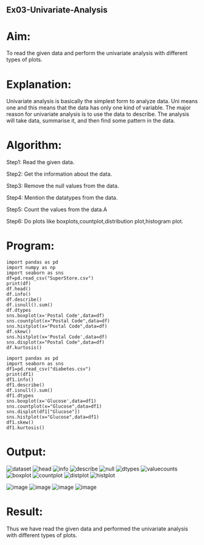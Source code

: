 ## Ex03-Univariate-Analysis

# Aim:

To read the given data and perform the univariate analysis with different types of plots.

# Explanation:

Univariate analysis is basically the simplest form to analyze data. Uni means one and this means that the data has only one kind of variable. The major reason for univariate analysis is to use the data to describe. The analysis will take data, summarise it, and then find some pattern in the data.

# Algorithm:

Step1:
Read the given data.

Step2:
Get the information about the data.

Step3:
Remove the null values from the data.

Step4:
Mention the datatypes from the data.

Step5:
Count the values from the data.A

Step6:
Do plots like boxplots,countplot,distribution plot,histogram plot.


# Program:
````
import pandas as pd
import numpy as np
import seaborn as sns
df=pd.read_csv("SuperStore.csv")
print(df)
df.head()
df.info()
df.describe()
df.isnull().sum()
df.dtypes
sns.boxplot(x='Postal Code',data=df)
sns.countplot(x="Postal Code",data=df)
sns.histplot(x="Postal Code",data=df)
df.skew()
sns.histplot(x='Postal Code',data=df)
sns.displot(x="Postal Code",data=df)
df.kurtosis()
````

````
import pandas as pd
import seaborn as sns
df1=pd.read_csv("diabetes.csv")
print(df1)
df1.info()
df1.describe()
df.isnull().sum()
df1.dtypes
sns.boxplot(x='Glucose',data=df1)
sns.countplot(x="Glucose",data=df1)
sns.displot(df1["Glucose"]) 
sns.histplot(x="Glucose",data=df1)
df1.skew()
df1.kurtosis()
````


# Output:
![dataset](https://user-images.githubusercontent.com/94165957/194359404-dbf8ccad-0d3b-43a2-8984-a18d694bac64.png)
![head](https://user-images.githubusercontent.com/94165957/194359364-46f68956-4de1-4361-8b4a-e284fa2c7665.png)
![info](https://user-images.githubusercontent.com/94165957/194359292-8fc4ecaf-bc54-43f7-a50e-b722844f4ddd.png)
![describe](https://user-images.githubusercontent.com/94165957/194359242-05df0748-5a96-4490-a4f1-b61e4f4dd079.png)
![null](https://user-images.githubusercontent.com/94165957/194359166-8a815c05-d2a2-4337-b8d5-e67196e829ee.png)
![dtypes](https://user-images.githubusercontent.com/94165957/194359080-89ef8951-fdd3-46bd-b131-e32cf2ca63bd.png)
![valuecounts](https://user-images.githubusercontent.com/94165957/194359000-c38df02d-59a2-410f-a86a-396cc93bc650.png)
![boxplot](https://user-images.githubusercontent.com/94165957/194358960-b3fc93fa-cb6c-47bd-b9ea-2d330819053d.png)
![countplot](https://user-images.githubusercontent.com/94165957/194358917-154fc777-a5ae-4d15-81a3-a8c6b56721cd.png)
![distplot](https://user-images.githubusercontent.com/94165957/194358840-c0371f0a-3c88-4fc2-9ca3-2023abd425d4.png)
![histplot](https://user-images.githubusercontent.com/94165957/194358822-1f99028a-a96f-403f-a8d0-5ac6ebdab265.png)


![image](https://user-images.githubusercontent.com/118679646/227993265-4557f2e2-b6dd-4496-8a73-b9b365df0a15.png)
![image](https://user-images.githubusercontent.com/118679646/227994405-fa0ea7c3-beaf-4f10-bbbe-ea1fcf0293bf.png)
![image](https://user-images.githubusercontent.com/118679646/227995574-7d0fb9c2-4a6b-4470-9940-fef61800a9f6.png)
![image](https://user-images.githubusercontent.com/118679646/227995866-fc10afa2-d5e4-4118-824b-ac88fa333680.png)

# Result:
Thus we have read the given data and performed the univariate analysis with different types of plots.
